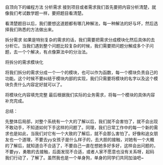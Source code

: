 自顶向下的编程方法
分析需求
接到项目或者需求我们首先要把内容分析清楚，就像我们考试数学题一样，要把题目看清楚。

看清楚题目以后，我们要想这道题都有哪几种解法，每一种解法的好与坏，然后选择我们熟悉的方法做出来。

拆分需求
如果是特别复杂的需求的话，我们需要把需求分成模块化然后具体的去分析它。当我们遇到整个问题比较复杂的时候，我们需要把问题分解成多个子问题，去一个个解决，有点像算法中的分治法。

将拆分的需求模块化

将我们拆分的需求分成一个一个的模块，也可以作为函数，每一个模块负责自己的功能。这个时候不要纠结于模块内部的实现，我们只需要将模块的名字以及这个模块负责什么内容定好就可以了。

将模块化内容填充完整
最后根据我们实际的业务需求，将每一个模块的具体内容补充完成。

总结：

先整体后局部，对整个系统有一个大的了解以后，我们就不会害怕了，就不会出现不敢动手，不知道如何下手这样的问题了。同理，我们日常工作中的每一个新的需求也是如此，当我们对它有一个大致的了解后，就不会那么害怕了。好像和追女朋友也一个道理，不要去yy女孩子是什么样子的，去大胆的接触，对她有一个大概的了解后，就知道合不合适了，不要自己一直在想她多好多好，这样会出问题的，不要yy，勇敢的去接触，后面发现不合适，或者人家不愿意也没有关系呀，起码我们行动了，了解了。虽然我也是一个单身狗，单身的同学们共同加油吧~